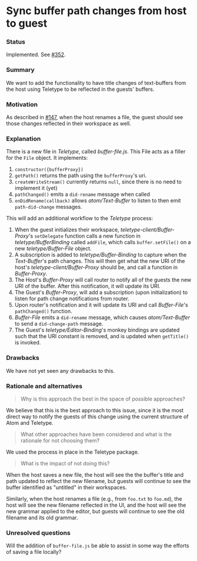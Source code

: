 # Sync buffer path changes from host to guest

### Status

Implemented. See [#352](https://github.com/atom/teletype/issues/352).

### Summary

We want to add the functionality to have title changes of text-buffers from the host using Teletype to be reflected in the guests' buffers.

### Motivation

As described in [#147](https://github.com/atom/teletype/issues/147), when the host renames a file, the guest should see those changes reflected in their workspace as well.

### Explanation

There is a new file in _Teletype_, called _buffer-file.js_. This File acts as a filler for the `File` object. It implements:

1. `constructor({bufferProxy})`
2. `getPath()` returns the path using the `bufferProxy`'s uri.
3. `createWriteStream()` currently returns `null`, since there is no need to implement it (yet)
4. `pathChanged()` emits a `did-rename` message when called
5. `onDidRename(callback)` allows _atom/Text-Buffer_ to listen to then emit `path-did-change` messages.

This will add an additional workflow to the _Teletype_ process:

1. When the guest initializes their workspace, _teletype-client/Buffer-Proxy_'s `setDelegate` function calls a new function in _teletype/BufferBinding_ called `addFile`, which calls `buffer.setFile()` on a new _teletype/Buffer-File_ object.
2. A subscription is added to _teletype/Buffer-Binding_ to capture when the _Text-Buffer_'s path changes. This will then get what the new URI of the host's _teletype-client/Buffer-Proxy_ should be, and call a function in _Buffer-Proxy_.
3. The Host's _Buffer-Proxy_ will call router to notify all of the guests the new URI of the buffer. After this notification, it will update its URI.
4. The Guest's _Buffer-Proxy_, will add a subscription (upon initialization) to listen for path change notifications from router.
5. Upon router's notification and it will update its URI and call _Buffer-File_'s `pathChanged()` function.
5. _Buffer-File_ emits a `did-rename` message, which causes _atom/Text-Buffer_ to send a `did-change-path` message.
6. The Guest's _teletype/Editor-Binding_'s monkey bindings are updated such that the URI constant is removed, and is updated when `getTitle()` is invoked.

### Drawbacks

We have not yet seen any drawbacks to this.

### Rationale and alternatives

> Why is this approach the best in the space of possible approaches?

We believe that this is the best approach to this issue, since it is the most direct way to notify the guests of this change using the current structure of Atom and Teletype.

>What other approaches have been considered and what is the rationale for not choosing them?

We used the process in place in the Teletype package.

>What is the impact of not doing this?

When the host saves a new file, the host will see the the buffer's title and path updated to reflect the new filename, but guests will continue to see the buffer identified as "untitled" in their workspaces.

Similarly, when the host renames a file (e.g., from `foo.txt` to `foo.md`), the host will see the new filename reflected in the UI, and the host will see the new grammar applied to the editor, but guests will continue to see the old filename and its old grammar.

### Unresolved questions

Will the addition of `buffer-file.js` be able to assist in some way the efforts of saving a file locally?
